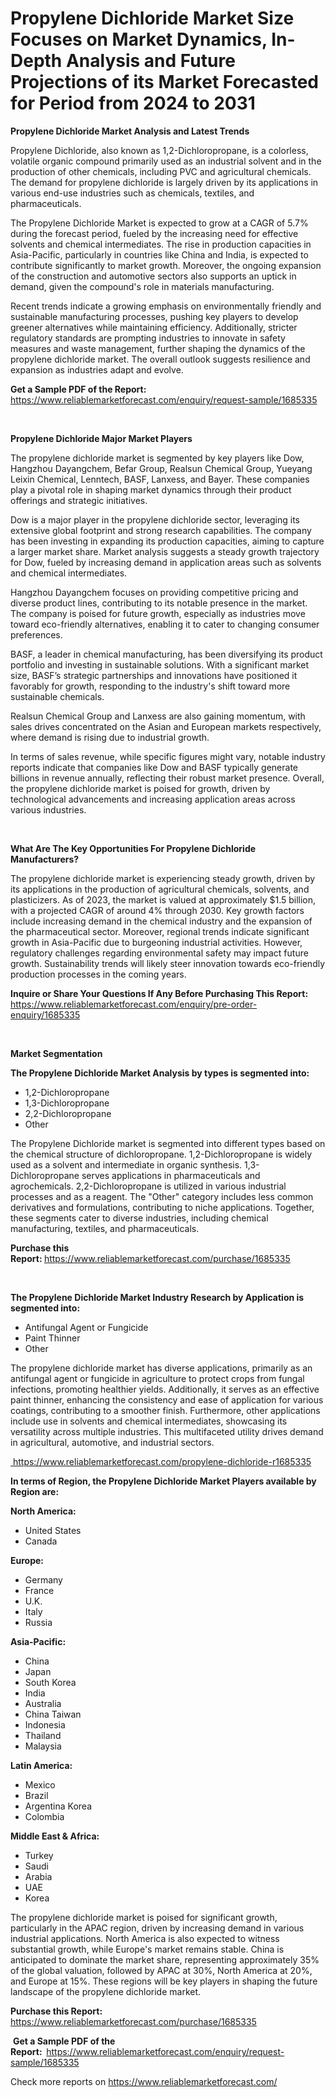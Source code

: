 <p><h1>Propylene Dichloride Market Size Focuses on Market Dynamics, In-Depth Analysis and Future Projections of its Market Forecasted for Period from 2024 to 2031</h1></p><p><strong>Propylene Dichloride Market Analysis and Latest Trends</strong></p>
<p><p>Propylene Dichloride, also known as 1,2-Dichloropropane, is a colorless, volatile organic compound primarily used as an industrial solvent and in the production of other chemicals, including PVC and agricultural chemicals. The demand for propylene dichloride is largely driven by its applications in various end-use industries such as chemicals, textiles, and pharmaceuticals.</p><p>The Propylene Dichloride Market is expected to grow at a CAGR of 5.7% during the forecast period, fueled by the increasing need for effective solvents and chemical intermediates. The rise in production capacities in Asia-Pacific, particularly in countries like China and India, is expected to contribute significantly to market growth. Moreover, the ongoing expansion of the construction and automotive sectors also supports an uptick in demand, given the compound's role in materials manufacturing.</p><p>Recent trends indicate a growing emphasis on environmentally friendly and sustainable manufacturing processes, pushing key players to develop greener alternatives while maintaining efficiency. Additionally, stricter regulatory standards are prompting industries to innovate in safety measures and waste management, further shaping the dynamics of the propylene dichloride market. The overall outlook suggests resilience and expansion as industries adapt and evolve.</p></p>
<p><strong>Get a Sample PDF of the Report:&nbsp;</strong> <a href="https://www.reliablemarketforecast.com/enquiry/request-sample/1685335?utm_campaign=1885&utm_medium=2&utm_source=Github&utm_content=ia&utm_term=30122024&utm_id=propylene-dichloride">https://www.reliablemarketforecast.com/enquiry/request-sample/1685335</a></p>
<p>&nbsp;</p>
<p><strong>Propylene Dichloride Major Market Players</strong></p>
<p><p>The propylene dichloride market is segmented by key players like Dow, Hangzhou Dayangchem, Befar Group, Realsun Chemical Group, Yueyang Leixin Chemical, Lenntech, BASF, Lanxess, and Bayer. These companies play a pivotal role in shaping market dynamics through their product offerings and strategic initiatives.</p><p>Dow is a major player in the propylene dichloride sector, leveraging its extensive global footprint and strong research capabilities. The company has been investing in expanding its production capacities, aiming to capture a larger market share. Market analysis suggests a steady growth trajectory for Dow, fueled by increasing demand in application areas such as solvents and chemical intermediates.</p><p>Hangzhou Dayangchem focuses on providing competitive pricing and diverse product lines, contributing to its notable presence in the market. The company is poised for future growth, especially as industries move toward eco-friendly alternatives, enabling it to cater to changing consumer preferences.</p><p>BASF, a leader in chemical manufacturing, has been diversifying its product portfolio and investing in sustainable solutions. With a significant market size, BASF’s strategic partnerships and innovations have positioned it favorably for growth, responding to the industry's shift toward more sustainable chemicals.</p><p>Realsun Chemical Group and Lanxess are also gaining momentum, with sales drives concentrated on the Asian and European markets respectively, where demand is rising due to industrial growth.</p><p>In terms of sales revenue, while specific figures might vary, notable industry reports indicate that companies like Dow and BASF typically generate billions in revenue annually, reflecting their robust market presence. Overall, the propylene dichloride market is poised for growth, driven by technological advancements and increasing application areas across various industries.</p></p>
<p>&nbsp;</p>
<p><strong>What Are The Key Opportunities For Propylene Dichloride Manufacturers?</strong></p>
<p><p>The propylene dichloride market is experiencing steady growth, driven by its applications in the production of agricultural chemicals, solvents, and plasticizers. As of 2023, the market is valued at approximately $1.5 billion, with a projected CAGR of around 4% through 2030. Key growth factors include increasing demand in the chemical industry and the expansion of the pharmaceutical sector. Moreover, regional trends indicate significant growth in Asia-Pacific due to burgeoning industrial activities. However, regulatory challenges regarding environmental safety may impact future growth. Sustainability trends will likely steer innovation towards eco-friendly production processes in the coming years.</p></p>
<p><strong>Inquire or Share Your Questions If Any Before Purchasing This Report:</strong> <a href="https://www.reliablemarketforecast.com/enquiry/pre-order-enquiry/1685335?utm_campaign=1885&utm_medium=2&utm_source=Github&utm_content=ia&utm_term=30122024&utm_id=propylene-dichloride">https://www.reliablemarketforecast.com/enquiry/pre-order-enquiry/1685335</a></p>
<p>&nbsp;</p>
<p><strong>Market Segmentation</strong></p>
<p><strong>The Propylene Dichloride Market Analysis by types is segmented into:</strong></p>
<p><ul><li>1,2-Dichloropropane</li><li>1,3-Dichloropropane</li><li>2,2-Dichloropropane</li><li>Other</li></ul></p>
<p><p>The Propylene Dichloride market is segmented into different types based on the chemical structure of dichloropropane. 1,2-Dichloropropane is widely used as a solvent and intermediate in organic synthesis. 1,3-Dichloropropane serves applications in pharmaceuticals and agrochemicals. 2,2-Dichloropropane is utilized in various industrial processes and as a reagent. The "Other" category includes less common derivatives and formulations, contributing to niche applications. Together, these segments cater to diverse industries, including chemical manufacturing, textiles, and pharmaceuticals.</p></p>
<p><strong>Purchase this Report:&nbsp;</strong><a href="https://www.reliablemarketforecast.com/purchase/1685335?utm_campaign=1885&utm_medium=2&utm_source=Github&utm_content=ia&utm_term=30122024&utm_id=propylene-dichloride">https://www.reliablemarketforecast.com/purchase/1685335</a></p>
<p>&nbsp;</p>
<p><strong>The Propylene Dichloride Market Industry Research by Application is segmented into:</strong></p>
<p><ul><li>Antifungal Agent or Fungicide</li><li>Paint Thinner</li><li>Other</li></ul></p>
<p><p>The propylene dichloride market has diverse applications, primarily as an antifungal agent or fungicide in agriculture to protect crops from fungal infections, promoting healthier yields. Additionally, it serves as an effective paint thinner, enhancing the consistency and ease of application for various coatings, contributing to a smoother finish. Furthermore, other applications include use in solvents and chemical intermediates, showcasing its versatility across multiple industries. This multifaceted utility drives demand in agricultural, automotive, and industrial sectors.</p></p>
<p><a href="https://www.reliablemarketforecast.com/propylene-dichloride-r1685335?utm_campaign=1885&utm_medium=2&utm_source=Github&utm_content=ia&utm_term=30122024&utm_id=propylene-dichloride">&nbsp;https://www.reliablemarketforecast.com/propylene-dichloride-r1685335</a></p>
<p><strong>In terms of Region, the Propylene Dichloride Market Players available by Region are:</strong></p>
<p>
    <p> <strong> North America: </strong>
        <ul>
            <li>United States</li>
            <li>Canada</li>
        </ul>
        </p> 
    <p> <strong> Europe: </strong>
        <ul>
            <li>Germany</li>
            <li>France</li>
            <li>U.K.</li>
            <li>Italy</li>
            <li>Russia</li>
        </ul>
        </p> 
    <p> <strong> Asia-Pacific: </strong>
        <ul>
            <li>China</li>
            <li>Japan</li>
            <li>South Korea</li>
            <li>India</li>
            <li>Australia</li>
            <li>China Taiwan</li>
            <li>Indonesia</li>
            <li>Thailand</li>
            <li>Malaysia</li>
        </ul>
        </p> 
    <p> <strong> Latin America: </strong>
        <ul>
            <li>Mexico</li>
            <li>Brazil</li>
            <li>Argentina Korea</li>
            <li>Colombia</li>
        </ul>
        </p> 
    <p> <strong> Middle East & Africa: </strong>
        <ul>
            <li>Turkey</li>
            <li>Saudi</li>
            <li>Arabia</li>
            <li>UAE</li>
            <li>Korea</li>
        </ul>
    </p>
    </p>
<p><p>The propylene dichloride market is poised for significant growth, particularly in the APAC region, driven by increasing demand in various industrial applications. North America is also expected to witness substantial growth, while Europe's market remains stable. China is anticipated to dominate the market share, representing approximately 35% of the global valuation, followed by APAC at 30%, North America at 20%, and Europe at 15%. These regions will be key players in shaping the future landscape of the propylene dichloride market.</p></p>
<p><strong>Purchase this Report: </strong><a href="https://www.reliablemarketforecast.com/purchase/1685335?utm_campaign=1885&utm_medium=2&utm_source=Github&utm_content=ia&utm_term=30122024&utm_id=propylene-dichloride">https://www.reliablemarketforecast.com/purchase/1685335</a></p>
<p>&nbsp;<strong>Get a Sample PDF of the Report:&nbsp;&nbsp;</strong><a href="https://www.reliablemarketforecast.com/enquiry/request-sample/1685335?utm_campaign=1885&utm_medium=2&utm_source=Github&utm_content=ia&utm_term=30122024&utm_id=propylene-dichloride">https://www.reliablemarketforecast.com/enquiry/request-sample/1685335</a></p>
<p><strong></strong></p>
<p>Check more reports on <a href="https://www.reliablemarketforecast.com/?utm_campaign=1885&utm_medium=2&utm_source=Github&utm_content=ia&utm_term=30122024&utm_id=propylene-dichloride">https://www.reliablemarketforecast.com/</a></p>